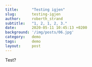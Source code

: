 ```yaml
---
title:      "Testing igjen"
slug:       testing-igjen
author:     roberth_strand
subtitle:   "1, 2, 1, 2, 3."
date:       2020-05-11 10:45:13 +0200
background: '/img/posts/06.jpg'
category:   demo
tags:       demo
layout:     post
---
```

Test?